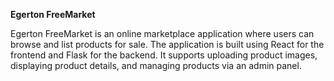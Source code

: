 **Egerton FreeMarket**

Egerton FreeMarket is an online marketplace application where users can browse and list products for sale. The application is built using React for the frontend and Flask for the backend. It supports uploading product images, displaying product details, and managing products via an admin panel.
